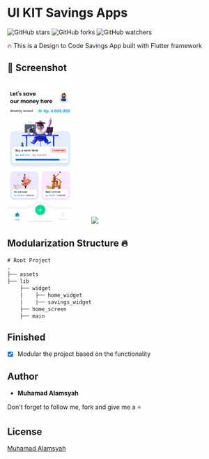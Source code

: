 # UI KIT Savings Apps

![GitHub stars](https://img.shields.io/github/stars/alamsyahh15/booking_hotel?style=social)
![GitHub forks](https://img.shields.io/github/forks/alamsyahh15/booking_hotel?style=social)
![GitHub watchers](https://img.shields.io/github/watchers/alamsyahh15/booking_hotel?style=social)

🔥 This is a Design to Code Savings App built with Flutter framework

## 📸 Screenshot

<pre>
<img src="assets/screenshot/home.png" width="30%">     <img src="screenshot/detail.png" width="30%">
</pre>

## Modularization Structure 🔥

    # Root Project
    .
    ├── assets
    ├── lib
        ├── widget
        |    ├── home_widget
        |    |── savings_widget
        ├── home_screen
        ├── main

## Finished

- [x] Modular the project based on the functionality

## Author

- **Muhamad Alamsyah**

Don't forget to follow me, fork and give me a ⭐

## License

[Muhamad Alamsyah](https://github.com/alamsyahh15)
